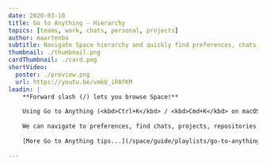 ```yaml
---
date: 2020-03-10
title: Go to Anything - Hierarchy
topics: [teams, work, chats, personal, projects]
author: maartenba
subtitle: Navigate Space hierarchy and quickly find preferences, chats, repositories, and more
thumbnail: ./thumbnail.png
cardThumbnail: ./card.png
shortVideo:
  poster: ./preview.png
  url: https://youtu.be/vmkU_iRAfKM
leadin: |
    **Forward slash (/) lets you browse Space!**
    
    Using Go to Anything (<kbd>Ctrl+K</kbd> / <kbd>Cmd+K</kbd> on macOS), search forward slash (`/`) to browse Space hierarchically!
    
    We can navigate to preferences, find chats, projects, repositories. And remember, <kbd>tab</kbd> may let us search within the current context.
    
    [More Go to Anything tips...](/space/guide/playlists/go-to-anything-tips/)
    
---
```

